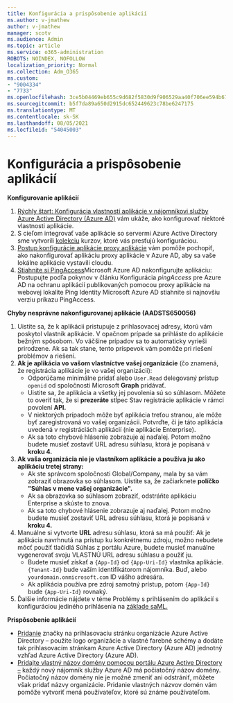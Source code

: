 ```yaml
---
title: Konfigurácia a prispôsobenie aplikácií
ms.author: v-jmathew
author: v-jmathew
manager: scotv
ms.audience: Admin
ms.topic: article
ms.service: o365-administration
ROBOTS: NOINDEX, NOFOLLOW
localization_priority: Normal
ms.collection: Adm_O365
ms.custom:
- "9004334"
- "7733"
ms.openlocfilehash: 3ce5b04469eb655c9d682f5830d9f906529aa40f706ee594b670708426d48769
ms.sourcegitcommit: b5f7da89a650d2915dc652449623c78be6247175
ms.translationtype: MT
ms.contentlocale: sk-SK
ms.lasthandoff: 08/05/2021
ms.locfileid: "54045003"
---
```

# <a name="configure-and-customize-applications"></a>Konfigurácia a prispôsobenie aplikácií

**Konfigurovanie aplikácií**

1. [Rýchly štart: Konfigurácia vlastností aplikácie v nájomníkovi služby Azure Active Directory (Azure AD)](https://docs.microsoft.com/azure/active-directory/manage-apps/add-application-portal-configure) vám ukáže, ako konfigurovať niektoré vlastnosti aplikácie.
2. S cieľom integrovať vaše aplikácie so servermi Azure Active Directory sme vytvorili [kolekciu](https://docs.microsoft.com/azure/active-directory/saas-apps/tutorial-list) kurzov, ktoré vás presťujú konfiguráciou.
3. [Postup konfigurácie aplikácie proxy aplikácie](https://docs.microsoft.com/azure/active-directory/manage-apps/application-proxy-config-how-to) vám pomôže pochopiť, ako nakonfigurovať aplikáciu proxy aplikácie v Azure AD, aby sa vaše lokálne aplikácie vystavili cloudu.
4. [Stiahnite si PingAccess](https://docs.microsoft.com/azure/active-directory/manage-apps/application-proxy-ping-access-publishing-guide#download-pingaccess-and-configure-your-application)Microsoft Azure AD nakonfigurujte aplikáciu: Postupujte podľa pokynov v článku Konfigurácia *pingAccess* pre Azure AD na ochranu aplikácií publikovaných pomocou proxy aplikácie na webovej lokalite Ping Identity Microsoft Azure AD stiahnite si najnovšiu verziu príkazu PingAccess.

**Chyby nesprávne nakonfigurovanej aplikácie (AADSTS650056)**

1. Uistite sa, že k aplikácii pristupuje z prihlasovacej adresy, ktorú vám poskytol vlastník aplikácie. V opačnom prípade sa prihláste do aplikácie bežným spôsobom. Vo väčšine prípadov sa to automaticky vyrieši prirodzene. Ak sa tak stane, tento príspevok vám pomôže pri riešení problémov a riešení.
2. **Ak je aplikácia vo vašom vlastníctve vašej organizácie** (čo znamená, že registrácia aplikácie je vo vašej organizácii):
    - Odporúčame minimálne pridať alebo `User.Read` delegovaný prístup `openid` od spoločnosti Microsoft **Graph** pridávať.
    - Uistite sa, že aplikácia a všetky jej povolenia sú so súhlasom. Môžete to overiť tak, že si **prezeráte** stĺpec Stav registrácie aplikácie v rámci povolení **API.**
    - V niektorých prípadoch môže byť aplikácia treťou stranou, ale môže byť zaregistrovaná vo vašej organizácii. Potvrďte, či je táto aplikácia uvedená v registráciách aplikácií (nie aplikácie Enterprise).
    - Ak sa toto chybové hlásenie zobrazuje aj naďalej. Potom možno budete musieť zostaviť URL adresu súhlasu, ktorá je popísaná v **kroku 4.**
3. **Ak vaša organizácia nie je vlastníkom aplikácie a používa ju ako aplikáciu tretej strany:**
    - Ak ste správcom spoločnosti Global/Company, mala by sa vám zobraziť obrazovka so súhlasom. Uistite sa, že začiarknete **políčko "Súhlas v mene vašej organizácie".**
    - Ak sa obrazovka so súhlasom zobraziť, odstráňte aplikáciu Enterprise a skúste to znova.
    - Ak sa toto chybové hlásenie zobrazuje aj naďalej. Potom možno budete musieť zostaviť URL adresu súhlasu, ktorá je popísaná v **kroku 4.**
4. Manuálne si vytvorte **URL** adresu súhlasu, ktorá sa má použiť: Ak je aplikácia navrhnutá na prístup ku konkrétnemu zdroju, možno nebudete môcť použiť tlačidlá Súhlas z portálu Azure, budete musieť manuálne vygenerovať svoju VLASTNÚ URL adresu súhlasu a použiť ju.
    - Budete musieť získať a `{App-Id}` od `{App-Uri-Id}` vlastníka aplikácie. `{Tenant-Id}` bude vaším identifikátorom nájomníka. Buď, alebo `yourdomain.onmicrosoft.com` ID vášho adresára.
    - Ak aplikácia používa pre zdroj samotný prístup, potom `{App-Id}` bude `{App-Uri-Id}` rovnaký.
5. Ďalšie informácie nájdete v téme Problémy s prihlásením do aplikácií s konfiguráciou jediného prihlásenia na [základe saML.](https://docs.microsoft.com/azure/active-directory/manage-apps/application-sign-in-problem-federated-sso-gallery#misconfigured-application)

**Prispôsobenie aplikácií**

- [Pridanie](https://docs.microsoft.com/azure/active-directory/fundamentals/customize-branding) značky na prihlasovaciu stránku organizácie Azure Active Directory – použite logo organizácie a vlastné farebné schémy a dodáte tak prihlasovacím stránkam Azure Active Directory (Azure AD) jednotný vzhľad Azure Active Directory (Azure AD).
- [Pridajte vlastný názov domény pomocou portálu Azure Active Directory –](https://docs.microsoft.com/azure/active-directory/fundamentals/add-custom-domain) každý nový nájomník služby Azure AD má počiatočný názov domény. Počiatočný názov domény nie je možné zmeniť ani odstrániť, môžete však pridať názvy organizácie. Pridanie vlastných názvov domén vám pomôže vytvoriť mená používateľov, ktoré sú známe používateľom.
